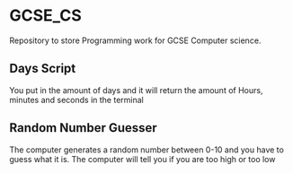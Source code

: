 # GCSE_CS
Repository to store Programming work for GCSE Computer science.

## Days Script
You put in the amount of days and it will return the amount of Hours, minutes and seconds in the terminal

## Random Number Guesser
The computer generates a random number between 0-10 and you have to guess what it is. The computer will tell you if you are too high or too low
